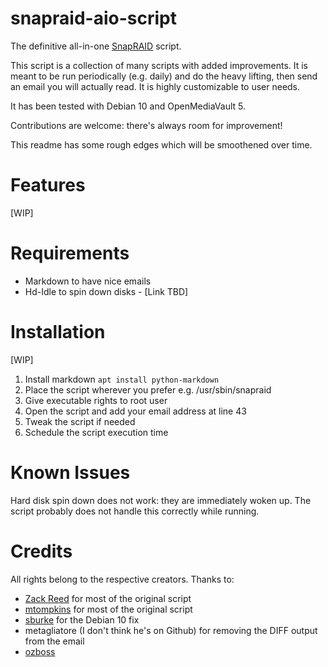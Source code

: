# snapraid-aio-script
The definitive all-in-one [SnapRAID](https://github.com/amadvance/snapraid) script.

This script is a collection of many scripts with added improvements.
It is meant to be run periodically (e.g. daily) and do the heavy lifting, then send an email you will actually read.
It is highly customizable to user needs.

It has been tested with Debian 10 and OpenMediaVault 5.

Contributions are welcome: there's always room for improvement!

This readme has some rough edges which will be smoothened over time.

# Features
[WIP]

# Requirements
- Markdown to have nice emails
- Hd-Idle to spin down disks - [Link TBD]

# Installation
[WIP]
1. Install markdown `apt install python-markdown`
2. Place the script wherever you prefer e.g. /usr/sbin/snapraid 
3. Give executable rights to root user
3. Open the script and add your email address at line 43
4. Tweak the script if needed
5. Schedule the script execution time

# Known Issues
Hard disk spin down does not work: they are immediately woken up. The script probably does not handle this correctly while running.

# Credits
All rights belong to the respective creators. 
Thanks to:
- [Zack Reed](https://zackreed.me/snapraid-split-parity-sync-script/) for most of the original script
- [mtompkins](https://gist.github.com/mtompkins/91cf0b8be36064c237da3f39ff5cc49d) for most of the original script
- [sburke](https://zackreed.me/snapraid-split-parity-sync-script/#comment-300) for the Debian 10 fix
- metagliatore (I don't think he's on Github) for removing the DIFF output from the email
- [ozboss](https://forum.openmediavault.org/wsc/index.php?user/27331-ozboss/)
